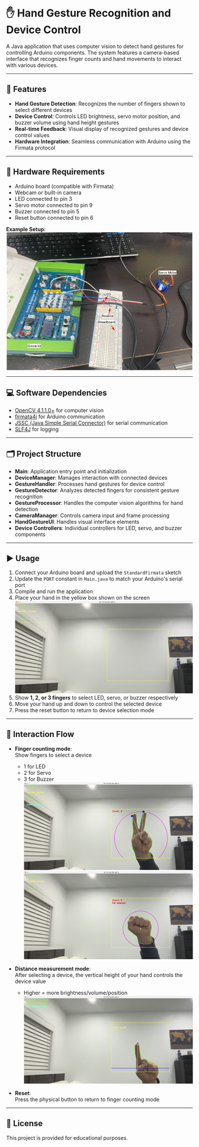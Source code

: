 # ✋ Hand Gesture Recognition and Device Control

A Java application that uses computer vision to detect hand gestures for controlling Arduino components. The system features a camera-based interface that recognizes finger counts and hand movements to interact with various devices.

---

## 🚀 Features

- **Hand Gesture Detection**: Recognizes the number of fingers shown to select different devices
- **Device Control**: Controls LED brightness, servo motor position, and buzzer volume using hand height gestures
- **Real-time Feedback**: Visual display of recognized gestures and device control values
- **Hardware Integration**: Seamless communication with Arduino using the Firmata protocol

---

## 🧰 Hardware Requirements

- Arduino board (compatible with Firmata)
- Webcam or built-in camera
- LED connected to pin 3
- Servo motor connected to pin 9
- Buzzer connected to pin 5
- Reset button connected to pin 6

**Example Setup:**  
![Hardware Setup](imgs/setup.png)

---

## 💻 Software Dependencies

- [OpenCV 4.1.1.0+](https://opencv.org/) for computer vision
- [firmata4j](https://github.com/kurbatov/firmata4j) for Arduino communication
- [JSSC (Java Simple Serial Connector)](https://github.com/scream3r/java-simple-serial-connector) for serial communication
- [SLF4J](http://www.slf4j.org/) for logging

---

## 🗂️ Project Structure

- **Main**: Application entry point and initialization
- **DeviceManager**: Manages interaction with connected devices
- **GestureHandler**: Processes hand gestures for device control
- **GestureDetector**: Analyzes detected fingers for consistent gesture recognition
- **GestureProcessor**: Handles the computer vision algorithms for hand detection
- **CameraManager**: Controls camera input and frame processing
- **HandGestureUI**: Handles visual interface elements
- **Device Controllers**: Individual controllers for LED, servo, and buzzer components

---

## ▶️ Usage

1. Connect your Arduino board and upload the `StandardFirmata` sketch
2. Update the `PORT` constant in `Main.java` to match your Arduino's serial port
3. Compile and run the application
4. Place your hand in the yellow box shown on the screen  
   ![Default UI](imgs/default_ui.png)
5. Show **1, 2, or 3 fingers** to select LED, servo, or buzzer respectively
6. Move your hand up and down to control the selected device
7. Press the reset button to return to device selection mode

---

## 🔄 Interaction Flow

- **Finger counting mode**:  
  Show fingers to select a device
    - 1 for LED
    - 2 for Servo
    - 3 for Buzzer  
      ![Finger Detection](imgs/finger_count_ui.png)  
      ![Closed Fist](imgs/closed_fist_ui.png)

- **Distance measurement mode**:  
  After selecting a device, the vertical height of your hand controls the device value
    - Higher = more brightness/volume/position  
      ![Control Mode UI](imgs/control_mode_ui.png)

- **Reset**:  
  Press the physical button to return to finger counting mode

---

## 📄 License

This project is provided for educational purposes.
